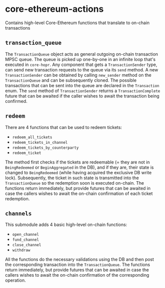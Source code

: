 # core-ethereum-actions

Contains high-level Core-Ethereum functions that translate to on-chain transactions

## `transaction_queue`

The `TransactionQueue` object acts as general outgoing on-chain transaction MPSC queue. The queue is picked up
one-by-one in an infinite loop that's executed in `core-hopr`. Any component that gets a `TransactionSender` type,
can send new transaction requests to the queue via its `send` method.
A new `TransactionSender` can be obtained by calling `new_sender` method on the `TransactionQueue` and can be subsequently cloned.
The possible transactions that can be sent into the queue are declared in the `Transaction` enum.
The `send` method of `TransactionSender` returns a `TransactionComplete` future that can be awaited if the caller
wishes to await the transaction being confirmed.

## `redeem`

There are 4 functions that can be used to redeem tickets:

- `redeem_all_tickets`
- `redeem_tickets_in_channel`
- `redeem_tickets_by_counterparty`
- `redeem_ticket`

The method first checks if the tickets are redeemable (= they are not in `BeingRedeemed` or `BeginAggregated` in the DB),
and if they are, their state is changed to `BeingRedeemed` (while having acquired the exclusive DB write lock).
Subsequently, the ticket in such state is transmitted into the `TransactionQueue` so the redemption soon is executed on-chain.
The functions return immediately, but provide futures that can be awaited in case the callers wishes to await the on-chain
confirmation of each ticket redemption.

## `channels`

This submodule adds 4 basic high-level on-chain functions:

- `open_channel`
- `fund_channel`
- `close_channel`
- `withdraw`

All the functions do the necessary validations using the DB and then post the corresponding transaction
into the `TransactionQueue`.
The functions return immediately, but provide futures that can be awaited in case the callers wishes to await the on-chain
confirmation of the corresponding operation.
